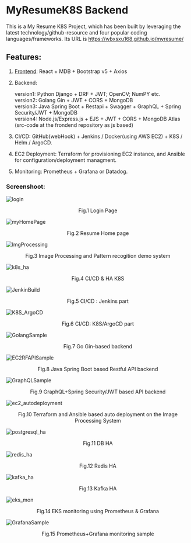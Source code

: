 # MyResumeK8S Backend

This is a My Resume K8S Project, which has been built by leveraging the latest technology/github-resource and four popular coding languages/frameworks.
Its URL is https://wbxsxu168.github.io/myresume/

## Features:

1. [Frontend](https://github.com/wbxsxu168/frontendMyResume.git): React + MDB + Bootstrap v5 + Axios  

2. Backend:
   <div>version1: Python Django + DRF + JWT; OpenCV; NumPY etc.</div>
   <div>version2: Golang Gin + JWT + CORS + MongoDB</div>
   <div>version3: Java Spring Boot + Restapi + Swagger + GraphQL + Spring Security/JWT + MongoDB </div>
   <div>version4: Node.js/Express.js + EJS + JWT + CORS + MongoDB Atlas (src-code at the frondend repository as js based)</div>

3. CI/CD:  GitHub(webHook) + Jenkins / Docker(using AWS EC2) + K8S / Helm / ArgoCD.

4. EC2 Deployment: Terraform for provisioning EC2 instance, and Ansible for configuration/deployment managment.
    
5. Monitoring: Prometheus + Grafana or Datadog.

### Screenshoot:

![login](https://github.com/wbxsxu168/MyResumeBackend/assets/122004201/1efa1f79-7f96-44a7-9899-317170a5a832)

<div align="center">Fig.1 Login Page</div>


![myHomePage](https://github.com/wbxsxu168/MyResumeBackend/assets/122004201/26eaf104-216a-4ed8-b6b3-769158a050e4)

<div align="center">Fig.2 Resume Home page</div>


![ImgProcessing](https://github.com/wbxsxu168/MyResumeBackend/assets/122004201/61a3075c-cc01-42bf-ac19-6ddb83293558)

<div align="center">Fig.3 Image Processing and Pattern recogition demo system</div>


![k8s_ha](https://github.com/wbxsxu168/MyResumeBackend/assets/122004201/9c47e9c9-dd1e-41cc-8569-c2baa268494b)

<div align="center">Fig.4 CI/CD & HA K8S </div>


![JenkinBuild](https://github.com/wbxsxu168/MyResumeBackend/assets/122004201/fe304360-4c05-4d11-83bf-7aa683cf4ce6)

<div align="center">Fig.5 CI/CD : Jenkins part</div>


![K8S_ArgoCD](https://github.com/wbxsxu168/MyResumeBackend/assets/122004201/b8be128d-80a7-432e-b4fd-82bccbda89dd)

<div align="center">Fig.6 CI/CD: K8S/ArgoCD part</div>


![GolangSample](https://github.com/wbxsxu168/MyResumeBackend/assets/122004201/f4536e27-39af-481a-a246-ca6665bd34c2)

<div align="center">Fig.7 Go Gin-based backend</div>


![EC2RFAPISample](https://github.com/wbxsxu168/MyResumeBackend/assets/122004201/8e911889-64b0-42c9-ab9f-a6128bf37605)

<div align="center">Fig.8 Java Spring Boot based Restful API backend</div>


![GraphQLSample](https://github.com/wbxsxu168/MyResumeBackend/assets/122004201/0d9e0a03-1a10-4af6-ab41-2c653dbcb2a0)

<div align="center">Fig.9 GraphQL+Spring Security/JWT based API backend</div>


![ec2_autodeployment](https://github.com/wbxsxu168/MyResumeBackend/assets/122004201/6021129e-8e21-42e3-8c87-df1a8ad230d0)

<div align="center">Fig.10 Terraform and Ansible based auto deployment on the Image Processing System</div>


![postgresql_ha](https://github.com/wbxsxu168/MyResumeBackend/assets/122004201/b56d62fd-54c9-4bad-9e35-49810896b6bf)

<div align="center">Fig.11 DB HA </div>


![redis_ha](https://github.com/wbxsxu168/MyResumeBackend/assets/122004201/b3941179-70ff-4252-9f86-665a4def6794)

<div align="center">Fig.12 Redis HA </div>


![kafka_ha](https://github.com/wbxsxu168/MyResumeBackend/assets/122004201/d4097463-b8b0-4941-a1f4-57022dcd47cd)

<div align="center">Fig.13 Kafka HA </div>


![eks_mon](https://github.com/wbxsxu168/MyResumeBackend/assets/122004201/d39033ed-7115-4d53-91d5-a13646fce58d)

<div align="center">Fig.14 EKS monitoring using Prometheus & Grafana </div>


![GrafanaSample](https://github.com/wbxsxu168/MyResumeBackend/assets/122004201/13e6d1a9-ed09-4614-ba1e-30b31eea5c83)

<div align="center">Fig.15 Prometheus+Grafana monitoring sample</div>


